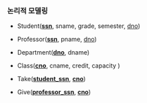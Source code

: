 ### 논리적 모델링
- Student(__<u>ssn</u>__, sname,  grade, semester, <u>dno</u>)
- Professor(__<u>ssn</u>__, pname, <u>dno</u>)
- Department(__<u>dno</u>__, dname)
- Class(__<u>cno</u>__, cname, credit, capacity )

- Take(__<u>student_ssn</u>__, __<u>cno</u>__)
- Give(__<u>professor_ssn</u>__, __<u>cno</u>__)